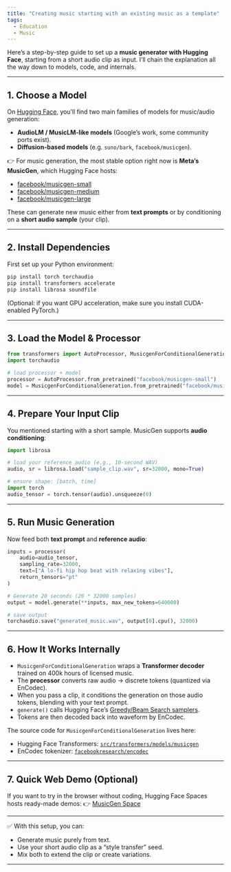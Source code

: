 ```yaml
---
title: "Creating music starting with an existing music as a template"
tags:
  - Education
  - Music
---
```


Here’s a step-by-step guide to set up a **music generator with Hugging Face**, starting from a short audio clip as input. I’ll chain the explanation all the way down to models, code, and internals.

---

## 1. Choose a Model

On [Hugging Face](https://huggingface.co/models), you’ll find two main families of models for music/audio generation:

* **AudioLM / MusicLM-like models** (Google’s work, some community ports exist).
* **Diffusion-based models** (e.g. `suno/bark`, `facebook/musicgen`).

👉 For music generation, the most stable option right now is **Meta’s MusicGen**, which Hugging Face hosts:

* [facebook/musicgen-small](https://huggingface.co/facebook/musicgen-small)
* [facebook/musicgen-medium](https://huggingface.co/facebook/musicgen-medium)
* [facebook/musicgen-large](https://huggingface.co/facebook/musicgen-large)

These can generate new music either from **text prompts** or by conditioning on a **short audio sample** (your clip).

---

## 2. Install Dependencies

First set up your Python environment:

```bash
pip install torch torchaudio
pip install transformers accelerate
pip install librosa soundfile
```

(Optional: if you want GPU acceleration, make sure you install CUDA-enabled PyTorch.)

---

## 3. Load the Model & Processor

```python
from transformers import AutoProcessor, MusicgenForConditionalGeneration
import torchaudio

# load processor + model
processor = AutoProcessor.from_pretrained("facebook/musicgen-small")
model = MusicgenForConditionalGeneration.from_pretrained("facebook/musicgen-small")
```

---

## 4. Prepare Your Input Clip

You mentioned starting with a short sample. MusicGen supports **audio conditioning**:

```python
import librosa

# load your reference audio (e.g., 10-second WAV)
audio, sr = librosa.load("sample_clip.wav", sr=32000, mono=True)

# ensure shape: [batch, time]
import torch
audio_tensor = torch.tensor(audio).unsqueeze(0)
```

---

## 5. Run Music Generation

Now feed both **text prompt** and **reference audio**:

```python
inputs = processor(
    audio=audio_tensor,
    sampling_rate=32000,
    text=["A lo-fi hip hop beat with relaxing vibes"],
    return_tensors="pt"
)

# Generate 20 seconds (20 * 32000 samples)
output = model.generate(**inputs, max_new_tokens=640000)

# save output
torchaudio.save("generated_music.wav", output[0].cpu(), 32000)
```

---

## 6. How It Works Internally

* `MusicgenForConditionalGeneration` wraps a **Transformer decoder** trained on 400k hours of licensed music.
* The **processor** converts raw audio → discrete tokens (quantized via EnCodec).
* When you pass a clip, it conditions the generation on those audio tokens, blending with your text prompt.
* `generate()` calls Hugging Face’s [Greedy/Beam Search samplers](https://github.com/huggingface/transformers/blob/main/src/transformers/generation/utils.py).
* Tokens are then decoded back into waveform by EnCodec.

The source code for `MusicgenForConditionalGeneration` lives here:

* Hugging Face Transformers: [`src/transformers/models/musicgen`](https://github.com/huggingface/transformers/tree/main/src/transformers/models/musicgen)
* EnCodec tokenizer: [`facebookresearch/encodec`](https://github.com/facebookresearch/encodec)

---

## 7. Quick Web Demo (Optional)

If you want to try in the browser without coding, Hugging Face Spaces hosts ready-made demos:
👉 [MusicGen Space](https://huggingface.co/spaces/facebook/MusicGen)

---

✅ With this setup, you can:

* Generate music purely from text.
* Use your short audio clip as a “style transfer” seed.
* Mix both to extend the clip or create variations.

---

